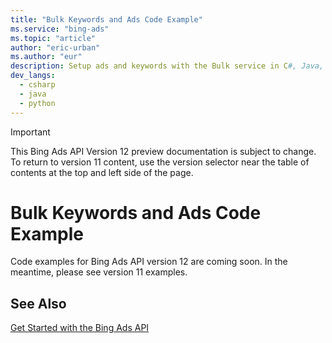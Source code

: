 ```yaml
---
title: "Bulk Keywords and Ads Code Example"
ms.service: "bing-ads"
ms.topic: "article"
author: "eric-urban"
ms.author: "eur"
description: Setup ads and keywords with the Bulk service in C#, Java, or Python.
dev_langs:
  - csharp
  - java
  - python
---
```

> [!IMPORTANT]
> This Bing Ads API Version 12 preview documentation is subject to change. To return to version 11 content, use the version selector near the table of contents at the top and left side of the page.

# Bulk Keywords and Ads Code Example
Code examples for Bing Ads API version 12 are coming soon. In the meantime, please see version 11 examples.

## See Also
[Get Started with the Bing Ads API](get-started.md)  
